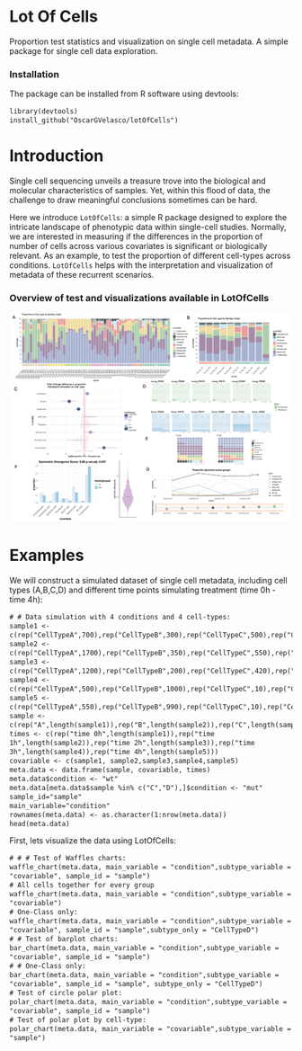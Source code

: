 # Lot Of Cells

Proportion test statistics and visualization on single cell metadata. A simple package for single cell data exploration.

### Installation

The package can be installed from R software using devtools:

```{r eval=FALSE}
library(devtools)
install_github("OscarGVelasco/lotOfCells")
```

# Introduction

Single cell sequencing unveils a treasure trove into the biological and molecular characteristics of samples. Yet, within this flood of data, the challenge to draw meaningful conclusions sometimes can be hard.

Here we introduce `LotOfCells`: a simple R package designed to explore the intricate landscape of phenotypic data within single-cell studies. Normally, we are interested in measuring if the differences in the proportion of number of cells across various covariates is significant or biologically relevant. As an example, to test the proportion of different cell-types across conditions. `LotOfCells` helps with the interpretation and visualization of metadata of these recurrent scenarios.

### Overview of test and visualizations available in LotOfCells

<img src="./images/main_diagram_lotOfCells.jpg" alt="LotOfCells diagram" />


# Examples

We will construct a simulated dataset of single cell metadata, including cell types (A,B,C,D) and different time points simulating treatment (time 0h - time 4h):

```{r construct }
# # Data simulation with 4 conditions and 4 cell-types:
sample1 <- c(rep("CellTypeA",700),rep("CellTypeB",300),rep("CellTypeC",500),rep("CellTypeD",1000))
sample2 <- c(rep("CellTypeA",1700),rep("CellTypeB",350),rep("CellTypeC",550),rep("CellTypeD",800))
sample3 <- c(rep("CellTypeA",1200),rep("CellTypeB",200),rep("CellTypeC",420),rep("CellTypeD",800))
sample4 <- c(rep("CellTypeA",500),rep("CellTypeB",1000),rep("CellTypeC",10),rep("CellTypeD",1200))
sample5 <- c(rep("CellTypeA",550),rep("CellTypeB",990),rep("CellTypeC",10),rep("CellTypeD",1100))
sample <- c(rep("A",length(sample1)),rep("B",length(sample2)),rep("C",length(sample3)),rep("D",length(sample4)),rep("E",length(sample5)))
times <- c(rep("time 0h",length(sample1)),rep("time 1h",length(sample2)),rep("time 2h",length(sample3)),rep("time 3h",length(sample4)),rep("time 4h",length(sample5)))
covariable <- c(sample1, sample2,sample3,sample4,sample5)
meta.data <- data.frame(sample, covariable, times)
meta.data$condition <- "wt"
meta.data[meta.data$sample %in% c("C","D"),]$condition <- "mut"
sample_id="sample"
main_variable="condition"
rownames(meta.data) <- as.character(1:nrow(meta.data))
head(meta.data)
```

First, lets visualize the data using LotOfCells:

```{r construct }
# # # Test of Waffles charts:
waffle_chart(meta.data, main_variable = "condition",subtype_variable = "covariable", sample_id = "sample")
# All cells together for every group
waffle_chart(meta.data, main_variable = "condition",subtype_variable = "covariable")
# One-Class only:
waffle_chart(meta.data, main_variable = "condition",subtype_variable = "covariable", sample_id = "sample",subtype_only = "CellTypeD")
# # Test of barplot charts:
bar_chart(meta.data, main_variable = "condition",subtype_variable = "covariable", sample_id = "sample")
# # One-Class only:
bar_chart(meta.data, main_variable = "condition",subtype_variable = "covariable", sample_id = "sample", subtype_only = "CellTypeD")
# Test of circle polar plot:
polar_chart(meta.data, main_variable = "condition",subtype_variable = "covariable", sample_id = "sample")
# Test of polar plot by cell-type:
polar_chart(meta.data, main_variable = "covariable",subtype_variable = "sample")
```
